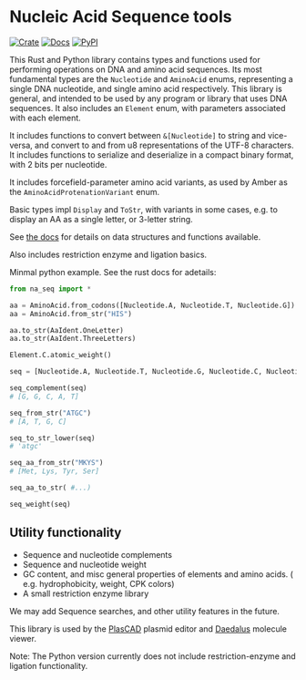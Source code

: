 # Nucleic Acid Sequence tools

[![Crate](https://img.shields.io/crates/v/na_seq.svg)](https://crates.io/crates/na_seq)
[![Docs](https://docs.rs/na_seq/badge.svg)](https://docs.rs/na_seq)
[![PyPI](https://img.shields.io/pypi/v/na-seq.svg)](https://pypi.org/project/na-seq)

This Rust and Python library contains types and functions used for performing operations on DNA and amino acid sequences. 
Its most fundamental types are the `Nucleotide` and `AminoAcid` enums, representing a single DNA nucleotide, 
and single amino acid respectively. This library is general, and intended to be used by any program or library 
that uses DNA sequences. It also includes an `Element` enum, with parameters associated with each element.

It includes functions to convert between `&[Nucleotide]` to string and vice-versa, and convert to and from u8 
representations of the UTF-8 characters. It includes functions to serialize and deserialize in a compact binary
format, with 2 bits per nucleotide.

It includes forcefield-parameter amino acid variants, as used by Amber as the `AminoAcidProtenationVariant` enum.

Basic types impl `Display` and `ToStr`, with variants in some cases, e.g. to display an AA as a single letter,
or 3-letter string.

See [the docs](https://docs.rs/na_seq) for details on data structures and functions available.

Also includes restriction enzyme and ligation basics.

Minmal python example. See the rust docs for adetails:

```python
from na_seq import *

aa = AminoAcid.from_codons([Nucleotide.A, Nucleotide.T, Nucleotide.G])
aa = AminoAcid.from_str("HIS")

aa.to_str(AaIdent.OneLetter)
aa.to_str(AaIdent.ThreeLetters)

Element.C.atomic_weight()

seq = [Nucleotide.A, Nucleotide.T, Nucleotide.G, Nucleotide.C, Nucleotide.C]

seq_complement(seq)
# [G, G, C, A, T]

seq_from_str("ATGC")
# [A, T, G, C]

seq_to_str_lower(seq)
# 'atgc'

seq_aa_from_str("MKYS")
# [Met, Lys, Tyr, Ser]

seq_aa_to_str( #...)

seq_weight(seq)
```


## Utility functionality
- Sequence and nucleotide complements
- Sequence and nucleotide weight
- GC content, and misc general properties of elements and amino acids. ( e.g. hydrophobicity, weight, CPK colors)
- A small restriction enzyme library


We may add Sequence searches, and other utility features in the future.

This library is used by the [PlasCAD](https://github.com/David-OConnor/plascad) plasmid editor and [Daedalus](https://github.com/David-OConnor/daedalus) 
molecule viewer.

Note: The Python version currently does not include restriction-enzyme and ligation functionality.